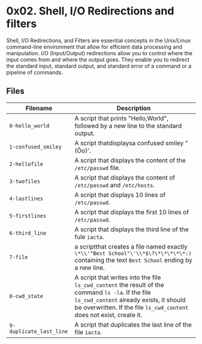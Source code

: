 # 0x02. Shell, I/O Redirections and filters


Shell, I/O Redirections, and Filters are essential concepts in the Unix/Linux command-line environment that allow for efficient data processing and manipulation. I/O (Input/Output) redirections allow you to control where the input comes from and where the output goes. They enable you to redirect the standard input, standard output, and standard error of a command or a pipeline of commands. 

## Files


| Filename | Description |
| -----------------------|-----------------------------------|
| `0-hello_world` | A script that prints "Hello,World", followed by a new line to the standard output. |
| `1-confused_smiley` | A script thatdisplaysa confused smiley "(Ôo)'. |
| `2-hellofile` | A script that displays the content of the `/etc/passwd` file. |
| `3-twofiles` | A script that displays the content of `/etc/passwd` and `/etc/hosts`. |
| `4-lastlines` | A script that displays 10 lines of `/etc/passwd`. |
| `5-firstlines` | A script that displays the first 10 lines of `/etc/passwd`. |
| `6-third_line` | A script that displays the third line of the fule `iacta`. |
| `7-file` | a scriptthat creates a file named exactly `\*\\'"Best School"\'\\*$\?\*\*\*\*\*:)` containing the text `Best School` ending by a new line. |
| `8-cwd_state` | A script that writes into the file `ls_cwd_content` the result of the command `ls -la`. If the file `ls_cwd_content` already exists, it should be overwritten. If the file `ls_cwd_content` does not exist, create it. |
| `9-duplicate_last_line` | A script that duplicates the last line of the file `iacta`. |
